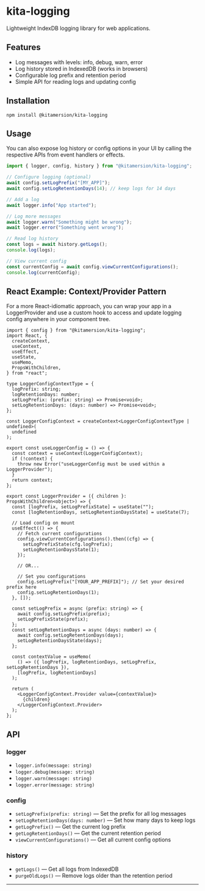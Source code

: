 # kita-logging

Lightweight IndexDB logging library for web applications.

## Features

- Log messages with levels: info, debug, warn, error
- Log history stored in IndexedDB (works in browsers)
- Configurable log prefix and retention period
- Simple API for reading logs and updating config

## Installation

```
npm install @kitamersion/kita-logging
```

## Usage

You can also expose log history or config options in your UI by calling the respective APIs from event handlers or effects.

```typescript
import { logger, config, history } from "@kitamersion/kita-logging";

// Configure logging (optional)
await config.setLogPrefix("[MY_APP]");
await config.setLogRetentionDays(14); // keep logs for 14 days

// Add a log
await logger.info("App started");

// Log more messages
await logger.warn("Something might be wrong");
await logger.error("Something went wrong");

// Read log history
const logs = await history.getLogs();
console.log(logs);

// View current config
const currentConfig = await config.viewCurrentConfigurations();
console.log(currentConfig);
```

## React Example: Context/Provider Pattern

For a more React-idiomatic approach, you can wrap your app in a LoggerProvider and use a custom hook to access and update logging config anywhere in your component tree.

```tsx
import { config } from "@kitamersion/kita-logging";
import React, {
  createContext,
  useContext,
  useEffect,
  useState,
  useMemo,
  PropsWithChildren,
} from "react";

type LoggerConfigContextType = {
  logPrefix: string;
  logRetentionDays: number;
  setLogPrefix: (prefix: string) => Promise<void>;
  setLogRetentionDays: (days: number) => Promise<void>;
};

const LoggerConfigContext = createContext<LoggerConfigContextType | undefined>(
  undefined
);

export const useLoggerConfig = () => {
  const context = useContext(LoggerConfigContext);
  if (!context) {
    throw new Error("useLoggerConfig must be used within a LoggerProvider");
  }
  return context;
};

export const LoggerProvider = ({ children }: PropsWithChildren<object>) => {
  const [logPrefix, setLogPrefixState] = useState("");
  const [logRetentionDays, setLogRetentionDaysState] = useState(7);

  // Load config on mount
  useEffect(() => {
    // Fetch current configurations
    config.viewCurrentConfigurations().then((cfg) => {
      setLogPrefixState(cfg.logPrefix);
      setLogRetentionDaysState(1);
    });

    // OR...

    // Set you configurations
    config.setLogPrefix("[YOUR_APP_PREFIX]"); // Set your desired prefix here
    config.setLogRetentionDays(1);
  }, []);

  const setLogPrefix = async (prefix: string) => {
    await config.setLogPrefix(prefix);
    setLogPrefixState(prefix);
  };
  const setLogRetentionDays = async (days: number) => {
    await config.setLogRetentionDays(days);
    setLogRetentionDaysState(days);
  };

  const contextValue = useMemo(
    () => ({ logPrefix, logRetentionDays, setLogPrefix, setLogRetentionDays }),
    [logPrefix, logRetentionDays]
  );

  return (
    <LoggerConfigContext.Provider value={contextValue}>
      {children}
    </LoggerConfigContext.Provider>
  );
};
```

## API

### logger

- `logger.info(message: string)`
- `logger.debug(message: string)`
- `logger.warn(message: string)`
- `logger.error(message: string)`

### config

- `setLogPrefix(prefix: string)` — Set the prefix for all log messages
- `setLogRetentionDays(days: number)` — Set how many days to keep logs
- `getLogPrefix()` — Get the current log prefix
- `getLogRetentionDays()` — Get the current retention period
- `viewCurrentConfigurations()` — Get all current config options

### history

- `getLogs()` — Get all logs from IndexedDB
- `purgeOldLogs()` — Remove logs older than the retention period

---
